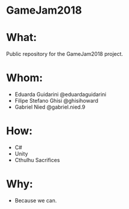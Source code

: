 # GameJam2018

What:
===
Public repository for the GameJam2018 project.

Whom:
===
- Eduarda Guidarini @eduardaguidarini
- Filipe Stefano Ghisi @ghisihoward
- Gabriel Nied @gabriel.nied.9

How:
===
- C#
- Unity
- Cthulhu Sacrifices

Why:
===
- Because we can.
